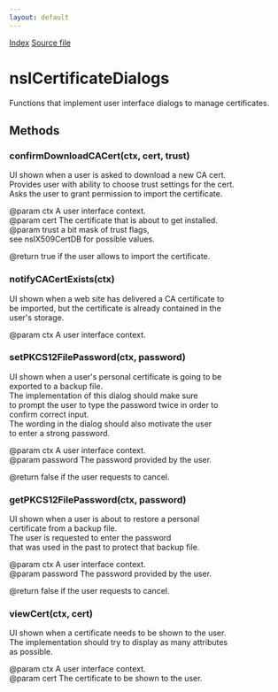 ```yaml
---
layout: default
---
```

<div id='links'><a href="../index.html">Index</a>
<a href="http://dxr.mozilla.org/mozilla-central/source/security/manager/ssl/public/nsICertificateDialogs.idl">Source file</a>
</div>

# nsICertificateDialogs #
  
Functions that implement user interface dialogs to manage certificates.  
  

## Methods ##

### confirmDownloadCACert(ctx, cert, trust) ###
  
 UI shown when a user is asked to download a new CA cert.  
 Provides user with ability to choose trust settings for the cert.  
 Asks the user to grant permission to import the certificate.  
  
 @param ctx A user interface context.  
 @param cert The certificate that is about to get installed.  
 @param trust a bit mask of trust flags,   
              see nsIX509CertDB for possible values.  
  
 @return true if the user allows to import the certificate.  
  

### notifyCACertExists(ctx) ###
  
 UI shown when a web site has delivered a CA certificate to  
 be imported, but the certificate is already contained in the  
 user's storage.  
  
 @param ctx A user interface context.  
  

### setPKCS12FilePassword(ctx, password) ###
  
 UI shown when a user's personal certificate is going to be  
 exported to a backup file.  
 The implementation of this dialog should make sure   
 to prompt the user to type the password twice in order to  
 confirm correct input.  
 The wording in the dialog should also motivate the user   
 to enter a strong password.  
  
 @param ctx A user interface context.  
 @param password The password provided by the user.  
  
 @return false if the user requests to cancel.  
  

### getPKCS12FilePassword(ctx, password) ###
  
 UI shown when a user is about to restore a personal  
 certificate from a backup file.  
 The user is requested to enter the password  
 that was used in the past to protect that backup file.  
  
 @param ctx A user interface context.  
 @param password The password provided by the user.  
  
 @return false if the user requests to cancel.  
  

### viewCert(ctx, cert) ###
  
 UI shown when a certificate needs to be shown to the user.  
 The implementation should try to display as many attributes  
 as possible.  
  
 @param ctx A user interface context.  
 @param cert The certificate to be shown to the user.  
  
